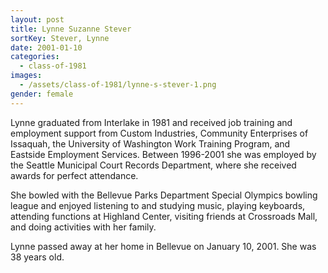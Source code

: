 ```yaml
---
layout: post
title: Lynne Suzanne Stever
sortKey: Stever, Lynne
date: 2001-01-10
categories:
  - class-of-1981
images:
  - /assets/class-of-1981/lynne-s-stever-1.png
gender: female
---
```

Lynne graduated from Interlake in 1981 and received job training and employment support from Custom Industries, Community Enterprises of Issaquah, the University of Washington Work Training Program, and Eastside Employment Services. Between 1996-2001 she was employed by the Seattle Municipal Court Records Department, where she received awards for perfect attendance.

She bowled with the Bellevue Parks Department Special Olympics bowling league and enjoyed listening to and studying music, playing keyboards, attending functions at Highland Center, visiting friends at Crossroads Mall, and doing activities with her family.

Lynne passed away at her home in Bellevue on January 10, 2001. She was 38 years old.